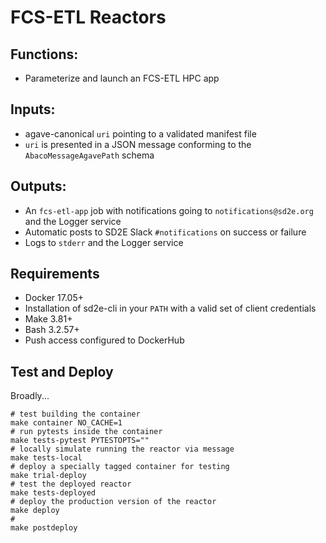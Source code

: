 # FCS-ETL Reactors

## Functions:

* Parameterize and launch an FCS-ETL HPC app

## Inputs:

* agave-canonical `uri` pointing to a validated manifest file
* `uri` is presented in a JSON message conforming to the `AbacoMessageAgavePath` schema

## Outputs:

* An `fcs-etl-app` job with notifications going to `notifications@sd2e.org` and the Logger service
* Automatic posts to SD2E Slack `#notifications` on success or failure
* Logs to `stderr` and the Logger service

## Requirements

* Docker 17.05+
* Installation of sd2e-cli in your `PATH` with a valid set of client credentials
* Make 3.81+
* Bash 3.2.57+
* Push access configured to DockerHub

## Test and Deploy

Broadly...

```shell
# test building the container
make container NO_CACHE=1
# run pytests inside the container
make tests-pytest PYTESTOPTS=""
# locally simulate running the reactor via message
make tests-local
# deploy a specially tagged container for testing
make trial-deploy
# test the deployed reactor
make tests-deployed
# deploy the production version of the reactor
make deploy
#
make postdeploy
```
